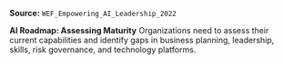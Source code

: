 **Source:** `WEF_Empowering_AI_Leadership_2022`

**AI Roadmap: Assessing Maturity**
Organizations need to assess their current capabilities and identify gaps in business planning, leadership, skills, risk governance, and technology platforms.
